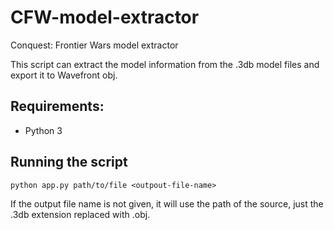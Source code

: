 # CFW-model-extractor
Conquest: Frontier Wars model extractor

This script can extract the model information from the .3db model files and export it to Wavefront obj.

## Requirements:
 
-  Python 3

## Running the script

```
python app.py path/to/file <outpout-file-name>
```

If the output file name is not given, it will use the path of the source, just the .3db extension replaced with .obj.

